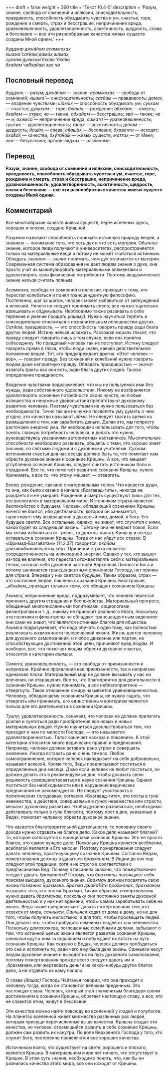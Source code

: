 +++
draft = false
weight = 360
title = 'Текст 10.4-5'
description = 'Разум, знание, свобода от сомнений и иллюзии, снисходительность, правдивость, способность обуздывать чувства и ум, счастье, горе, рождение и смерть, страх и бесстрашие, непричинение вреда, уравновешенность, удовлетворенность, аскетичность, щедрость, слава и бесславие — все эти разнообразные качества живых существ созданы Мной одним.'
+++

_буддхир джн̃а̄нам асаммохах̣  
кшама̄ сатйам̇ дамах̣ ш́амах̣  
сукхам̇ дух̣кхам̇ бхаво ’бха̄во  
бхайам̇ ча̄бхайам эва ча_

## Пословный перевод

_буддхих̣_ — разум; _джн̃а̄нам_ — знание; _асаммохах̣_ — свобода от сомнений; _кшама̄_ — снисходительность; _сатйам_ — правдивость; _дамах̣_ — владение чувствами; _ш́амах̣_ — способность обуздывать ум; _сукхам_ — счастье; _дух̣кхам_ — горе; _бхавах̣_ — рождение; _абха̄вах̣_ — смерть; _бхайам_ — страх; _ча_ — также; _абхайам_ — бесстрашие; _эва_ — также; _ча_ — и; _ахим̇са̄_ — непричинение вреда; _самата̄_ — уравновешенность; _тушт̣их̣_ — удовлетворенность; _тапах̣_ — аскетичность; _да̄нам_ — щедрость; _йаш́ах̣_ — слава; _айаш́ах̣_ — бесславие; _бхаванти_ — исходят; _бха̄ва̄х̣_ — качества; _бхӯта̄на̄м_ — живых существ; _маттах̣_ — от Меня; _эва_ — безусловно; _пр̣тхак_\-_видха̄х̣_ — различные.

## Перевод

**Разум, знание, свобода от сомнений и иллюзии, снисходительность, правдивость, способность обуздывать чувства и ум, счастье, горе, рождение и смерть, страх и бесстрашие, непричинение вреда, уравновешенность, удовлетворенность, аскетичность, щедрость, слава и бесславие — все эти разнообразные качества живых существ созданы Мной одним.**

## Комментарий

Все многообразие качеств живых существ, перечисленных здесь, хороших и плохих, создано Кришной.

Разумом называют способность понимать истинную природу вещей, а знанием — понимание того, что́ есть дух и что́ есть материя. Обычное знание, которое люди получают в университетах, распространяется только на материальные вещи и потому не может считаться истинным. Обладать знанием — значит понимать, чем дух отличается от материи. Современная система образования не дает людям знания о духе, она просто учит их манипулировать материальными элементами и удовлетворять свои физические потребности. Поэтому академическое знание нельзя считать полным.

_Асаммоха,_ свобода от сомнений и иллюзии, приходит к тому, кто перестал колебаться и понял трансцендентную философию. Постепенно, шаг за шагом, человек может избавиться от заблуждений и иллюзий. Ничего не следует принимать слепо; все нужно тщательно взвешивать и обдумывать. Необходимо также развивать в себе терпение и умение прощать _(кшаму)._ Нужно научиться терпеть и снисходительно относиться к незначительным оплошностям других. _Сатйам,_ правдивость, — это способность говорить правду ради блага других людей. Истину нельзя искажать. Расхожая мораль гласит, что правду следует говорить лишь в том случае, если она приятна собеседнику. Но правдивый человек так не поступает. Истину следует говорить прямо в глаза, чтобы люди знали, каково действительное положение вещей. Тот, кто предупреждает других: «Этот человек — вор», — говорит правду. Без сомнений и колебаний нужно говорить людям даже неприятную правду. Обладать правдивостью — значит излагать факты как они есть, ради блага других людей. Таково определение правдивости.

Владение чувствами подразумевает, что мы не пользуемся ими без нужды, ради собственного удовольствия. Никому не возбраняется удовлетворять основные потребности своих чувств, но любые излишества и ненужные удовольствия препятствуют духовному развитию человека. Поэтому чувствами не нужно пользоваться без необходимости. Точно так же не нужно позволять уму думать о чем угодно; это качество называют _ш́ама_. Не следует тратить время на размышления о том, как заработать деньги. Делая это, мы попросту расточаем энергию ума. Ум необходимо использовать для того, чтобы понять главную потребность человека, и делать это нужно, руководствуясь указаниями авторитетных наставников. Мыслительные способности необходимо развивать, общаясь с теми, кто хорошо знает писания, со святыми людьми и с духовными учителями. _Сукхам:_ источником счастья для нас всегда должно быть то, что помогает нам обрести духовное знание и сознание Кришны. А все, что мешает углублению сознания Кришны, следует считать источником боли и страданий. Все то, что помогает развитию сознания Кришны, нужно принимать, а все то, что этому мешает, — отвергать.

_Бхава,_ рождение, связано с материальным телом. Что касается души, то она, как было сказано в начале «Бхагавад-гиты», никогда не рождается и не умирает. Рождение и смерть существуют лишь для тех, кто воплотился в материальном мире. Источником страха является беспокойство о будущем. Человек, обладающий сознанием Кришны, ничего не боится, ибо деятельность, которой он занимается, гарантирует ему возвращение в духовный мир, домой, к Богу. Его будущее светло. Все остальные, однако, не знают, что случится с ними, какой будет их следующая жизнь. Поэтому они не ведают покоя. Если мы хотим избавиться от тревог, то должны понять Кришну и всегда оставаться в сознании Кришны. Тогда от нас уйдут все страхи. В «Шримад-Бхагаватам» (11.2.37) говорится: _бхайам̇ двитӣйа̄бхинивеш́атах̣ сйа̄т_. Причиной страха является сосредоточенность на иллюзорной энергии. Однако у тех, кто вышел из-под ее влияния, кто перестал отождествлять себя с материальным телом, осознал себя духовной частицей Верховной Личности Бога и потому занимается трансцендентным служением Господу, нет причин для страха. Впереди у них светлое будущее. Таким образом, страх — это состояние людей, лишенных сознания Кришны. Бесстрашие, _абхайам,_приходит только к тому, кто обладает сознанием Кришны.

_Ахим̇са̄,_ непричинение вреда, подразумевает, что человек перестал причинять другим страдания и беспокойства. Материальный прогресс, обещанный многочисленными политиками, социологами, филантропами и т. д., никому не приносит реального блага, поскольку эти политики и филантропы не обладают трансцендентным видением: они сами не знают, что́ является истинным благом для общества. _Ахимса_ подразумевает, что надо обучать людей тому, как полностью реализовать возможности человеческой жизни. Жизнь дается человеку для духовного самопознания, и любое движение или партия, не способствующие достижению этой цели, причиняют вред людям. И наоборот, все, что помогает людям обрести духовное счастье, относится к категории _ахимсы._

_Самата̄,_ уравновешенность, — это свобода от привязанности и неприязни. Крайние проявления как привязанности, так и неприязни одинаково плохи. Материальный мир не должен вызывать у нас ни влечения, ни отвращения. Все то, что благоприятно для деятельности в сознании Кришны, нужно принимать, а все неблагоприятное — отвергнуть. Такое отношение к миру называется уравновешенностью. Человеку, обладающему сознанием Кришны, не нужно гадать, что отвергать или принимать, его единственным критерием является польза для его деятельности в сознании Кришны.

_Тушт̣и,_ удовлетворенность, означает, что человек не должен прилагать усилия и суетиться ради приобретения все новых и новых материальных вещей. Нужно научиться довольствоваться тем, что приходит к нам по милости Господа, — это называется удовлетворенностью. _Тапас_ означает «аскеза и покаяние». К этой категории относится много ведических правил и предписаний. Например, человек должен вставать рано утром и совершать омовение. Иногда вставать рано очень тяжело. Любое самоограничение, которое человек накладывает на себя добровольно, называют аскезой. Кроме того, Веды предписывают поститься в определенные дни месяца. Даже если человек не любит поститься, он должен делать это в рекомендуемые дни, чтобы доказать свою решимость совершенствоваться в науке сознания Кришны. Однако поститься без необходимости или в нарушение ведических предписаний не рекомендуется. Не следует участвовать в политических голодовках; согласно «Бхагавад-гите», это посты в _гуне_ невежества, а действия, совершаемые в _гунах_ невежества или страсти, мешают духовному развитию. Чтобы духовно развиваться, необходимо действовать только в _гуне_ благости, поэтому пост в дни, указанные в Ведах, помогает человеку обрести духовное знание.

Что касается благотворительной деятельности, то половину своего дохода нужно отдавать на благое дело. Какое дело называют благим? То, которое согласуется с принципами сознания Кришны. Это не просто благое, это самое лучшее дело. Поскольку Кришна является всеблагим, всеблагой является и Его миссия. Поэтому пожертвования следует давать человеку, практикующему сознание Кришны. Согласно Ведам, пожертвования должны отдаваться _брахманам_. В Индии до сих пор следуют этой традиции, хотя и не строго в соответствии с предписаниями Вед. Почему в писаниях сказано, что пожертвования следует давать _брахманам?_ Потому, что _брахманы_ посвящают себя поискам высшего, духовного знания. _Брахман_ должен посвятить свою жизнь познанию Брахмана. _Брахма джа̄на̄тӣти бра̄хман̣ах̣: брахманом_ называют того, кто постиг Брахман. Таким образом, пожертвования нужно давать _брахманам,_ поскольку они постоянно заняты духовной деятельностью и у них нет времени, чтобы самим зарабатывать себе на жизнь. Веды также предписывают давать пожертвования тем, кто отрекся от мира, _санньяси_. _Санньяси_ ходят от дома к дому, но не для того, чтобы получить милостыню, а для того, чтобы просвещать людей. Они делают это, чтобы пробудить семейных людей от сна невежества. Поскольку домохозяева, поглощенные семейными делами, забывают о том, что истинной целью жизни является развитие сознания Кришны, _санньяси_ идут к ним за подаянием и побуждают их встать на путь сознания Кришны. Как сказано в Ведах, человек должен пробудиться ото сна и исполнить то, ради чего ему была дана жизнь. _Санньяси_ несут людям духовное знание и выводят их на путь духовного самопознания, поэтому пожертвования прежде всего следует давать им и _брахманам_или жертвовать деньги на какое-нибудь другое благое дело, а не отдавать их кому попало.

О славе _(йаш́ас)_ Господь Чайтанья говорил, что она приходит к человеку тогда, когда он становится великим преданным. Это настоящая слава. Человек, который стал знаменитым благодаря своим достижениям в сознании Кришны, обретает настоящую славу, а все, кто не славится этим, живут в бесславии.

Эти качества можно найти повсюду во вселенной у людей и полубогов. На планетах вселенной живет множество различных рас людей, которым присущи перечисленные выше качества. Кришна создал эти качества, но человек, стремящийся развить в себе сознание Кришны, должен сам развить их изнутри. По воле Верховного Господа у того, кто служит Богу, постепенно проявляются все хорошие качества.

Источником всего, что существует на свете, хорошего и плохого, является Кришна. В материальном мире нет ничего, что отсутствует в Кришне. В этом суть знания; необходимо понять, что, как бы ни разнились качества этого мира, все они исходят от Кришны.
